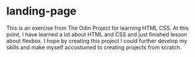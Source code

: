 # landing-page
This is an exercise from The Odin Project for learning HTML CSS. At this point, I have learned a lot about HTML and CSS and just finished lesson about flexbox. I hope by creating this project I could further develop my skills and make myself accostumed to creating projects from scratch.
